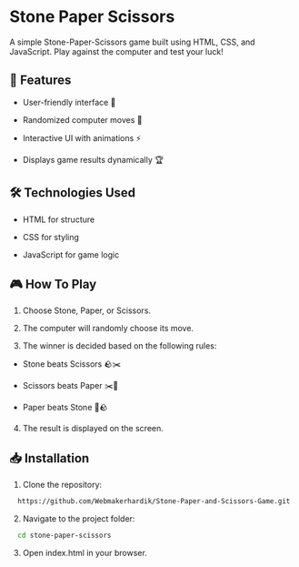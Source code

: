 
# Stone Paper Scissors 

A simple Stone-Paper-Scissors game built using HTML, CSS, and JavaScript. Play against the computer and test your luck!




## 📌 Features

- User-friendly interface 🎨

- Randomized computer moves 🤖

- Interactive UI with animations ⚡

- Displays game results dynamically 🏆

## 🛠️ Technologies Used

- HTML for structure

- CSS for styling

- JavaScript for game logic
## 🎮 How To Play

 1. Choose Stone, Paper, or Scissors.

 2. The computer will randomly choose its move.

 3. The winner is decided based on the following rules:

  - Stone beats Scissors 🪨✂️

  - Scissors beats Paper ✂️📜

  - Paper beats Stone 📜🪨

 4. The result is displayed on the screen.

## 📥 Installation

1. Clone the repository:

```bash
  https://github.com/Webmakerhardik/Stone-Paper-and-Scissors-Game.git
```
2. Navigate to the project folder:

```bash
  cd stone-paper-scissors
```
3. Open index.html in your browser.
    
